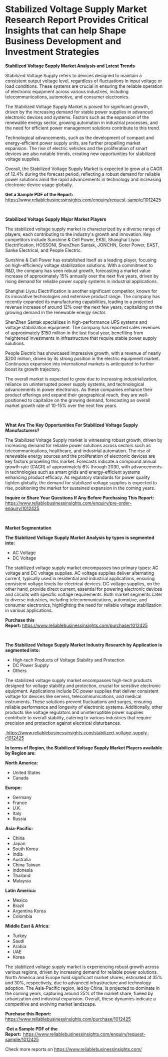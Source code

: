 <p><h1>Stabilized Voltage Supply Market Research Report Provides Critical Insights that can help Shape Business Development and Investment Strategies</h1></p><p><strong>Stabilized Voltage Supply Market Analysis and Latest Trends</strong></p>
<p><p>Stabilized Voltage Supply refers to devices designed to maintain a consistent output voltage level, regardless of fluctuations in input voltage or load conditions. These systems are crucial in ensuring the reliable operation of electronic equipment across various industries, including telecommunications, automotive, and consumer electronics. </p><p>The Stabilized Voltage Supply Market is poised for significant growth, driven by the increasing demand for stable power supplies in advanced electronic devices and systems. Factors such as the expansion of the renewable energy sector, growing automation in industrial processes, and the need for efficient power management solutions contribute to this trend. </p><p>Technological advancements, such as the development of compact and energy-efficient power supply units, are further propelling market expansion. The rise of electric vehicles and the proliferation of smart devices are also notable trends, creating new opportunities for stabilized voltage supplies. </p><p>Overall, the Stabilized Voltage Supply Market is expected to grow at a CAGR of 12.4% during the forecast period, reflecting a robust demand for reliable power solutions amid the rapid advancements in technology and increasing electronic device usage globally.</p></p>
<p><strong>Get a Sample PDF of the Report:&nbsp;</strong> <a href="https://www.reliablebusinessinsights.com/enquiry/request-sample/1012425?utm_campaign=2454&utm_medium=2&utm_source=Github&utm_content=ia&utm_term=05032025&utm_id=stabilized-voltage-supply">https://www.reliablebusinessinsights.com/enquiry/request-sample/1012425</a></p>
<p>&nbsp;</p>
<p><strong>Stabilized Voltage Supply Major Market Players</strong></p>
<p><p>The stabilized voltage supply market is characterized by a diverse range of players, each contributing to the industry's growth and innovation. Key competitors include Sunshine & Cell Power, EKSI, Shanghai Liyou Electrification, HOSSONI, ShenZhen Santak, JONCHN, Goter Power, EAST, Sanke Electrical, and People Electric.</p><p>Sunshine & Cell Power has established itself as a leading player, focusing on high-efficiency voltage stabilization solutions. With a commitment to R&D, the company has seen robust growth, forecasting a market value increase of approximately 15% annually over the next five years, driven by rising demand for reliable power supply systems in industrial applications.</p><p>Shanghai Liyou Electrification is another significant competitor, known for its innovative technologies and extensive product range. The company has recently expanded its manufacturing capabilities, leading to a projected revenue increase of around 12% over the next few years, capitalizing on the growing demand in the renewable energy sector.</p><p>ShenZhen Santak specializes in high-performance UPS systems and voltage stabilization equipment. The company has reported sales revenues of approximately $150 million in the last fiscal year, benefiting from heightened investments in infrastructure that require stable power supply solutions.</p><p>People Electric has showcased impressive growth, with a revenue of nearly $200 million, driven by its strong position in the electric equipment market. Continuous expansion into international markets is anticipated to further boost its growth trajectory.</p><p>The overall market is expected to grow due to increasing industrialization, reliance on uninterrupted power supply systems, and technological advancements in power electronics. As these companies enhance their product offerings and expand their geographical reach, they are well-positioned to capitalize on the growing demand, forecasting an overall market growth rate of 10-15% over the next few years.</p></p>
<p>&nbsp;</p>
<p><strong>What Are The Key Opportunities For Stabilized Voltage Supply Manufacturers?</strong></p>
<p><p>The Stabilized Voltage Supply market is witnessing robust growth, driven by increasing demand for reliable power solutions across sectors such as telecommunications, healthcare, and industrial automation. The rise of renewable energy sources and the proliferation of electronic devices are key factors propelling this market. Forecasts indicate a compound annual growth rate (CAGR) of approximately 6% through 2030, with advancements in technologies such as smart grids and energy-efficient systems enhancing product efficacy. As regulatory standards for power quality tighten globally, the demand for stabilized voltage supplies is expected to rise, positioning the market for sustained expansion in the coming years.</p></p>
<p><strong>Inquire or Share Your Questions If Any Before Purchasing This Report:</strong> <a href="https://www.reliablebusinessinsights.com/enquiry/pre-order-enquiry/1012425?utm_campaign=2454&utm_medium=2&utm_source=Github&utm_content=ia&utm_term=05032025&utm_id=stabilized-voltage-supply">https://www.reliablebusinessinsights.com/enquiry/pre-order-enquiry/1012425</a></p>
<p>&nbsp;</p>
<p><strong>Market Segmentation</strong></p>
<p><strong>The Stabilized Voltage Supply Market Analysis by types is segmented into:</strong></p>
<p><ul><li>AC Voltage</li><li>DC Voltage</li></ul></p>
<p><p>The stabilized voltage supply market encompasses two primary types: AC voltage and DC voltage supplies. AC voltage supplies deliver alternating current, typically used in residential and industrial applications, ensuring consistent voltage levels for electrical devices. DC voltage supplies, on the other hand, provide direct current, essential for powering electronic devices and circuits with specific voltage requirements. Both market segments cater to diverse industries, including telecommunications, automotive, and consumer electronics, highlighting the need for reliable voltage stabilization in various applications.</p></p>
<p><strong>Purchase this Report:&nbsp;</strong><a href="https://www.reliablebusinessinsights.com/purchase/1012425?utm_campaign=2454&utm_medium=2&utm_source=Github&utm_content=ia&utm_term=05032025&utm_id=stabilized-voltage-supply">https://www.reliablebusinessinsights.com/purchase/1012425</a></p>
<p>&nbsp;</p>
<p><strong>The Stabilized Voltage Supply Market Industry Research by Application is segmented into:</strong></p>
<p><ul><li>High-tech Products of Voltage Stability and Protection</li><li>DC Power Supply</li><li>Others</li></ul></p>
<p><p>The stabilized voltage supply market encompasses high-tech products designed for voltage stability and protection, crucial for sensitive electronic equipment. Applications include DC power supplies that deliver consistent voltage for devices like servers, telecommunications, and medical instruments. These solutions prevent fluctuations and surges, ensuring reliable performance and longevity of electronic systems. Additionally, other products like voltage regulators and uninterruptible power supplies contribute to overall stability, catering to various industries that require precision and protection against electrical disturbances.</p></p>
<p><a href="https://www.reliablebusinessinsights.com/stabilized-voltage-supply-r1012425?utm_campaign=2454&utm_medium=2&utm_source=Github&utm_content=ia&utm_term=05032025&utm_id=stabilized-voltage-supply">&nbsp;https://www.reliablebusinessinsights.com/stabilized-voltage-supply-r1012425</a></p>
<p><strong>In terms of Region, the Stabilized Voltage Supply Market Players available by Region are:</strong></p>
<p>
    <p> <strong> North America: </strong>
        <ul>
            <li>United States</li>
            <li>Canada</li>
        </ul>
        </p> 
    <p> <strong> Europe: </strong>
        <ul>
            <li>Germany</li>
            <li>France</li>
            <li>U.K.</li>
            <li>Italy</li>
            <li>Russia</li>
        </ul>
        </p> 
    <p> <strong> Asia-Pacific: </strong>
        <ul>
            <li>China</li>
            <li>Japan</li>
            <li>South Korea</li>
            <li>India</li>
            <li>Australia</li>
            <li>China Taiwan</li>
            <li>Indonesia</li>
            <li>Thailand</li>
            <li>Malaysia</li>
        </ul>
        </p> 
    <p> <strong> Latin America: </strong>
        <ul>
            <li>Mexico</li>
            <li>Brazil</li>
            <li>Argentina Korea</li>
            <li>Colombia</li>
        </ul>
        </p> 
    <p> <strong> Middle East & Africa: </strong>
        <ul>
            <li>Turkey</li>
            <li>Saudi</li>
            <li>Arabia</li>
            <li>UAE</li>
            <li>Korea</li>
        </ul>
    </p>
    </p>
<p><p>The stabilized voltage supply market is experiencing robust growth across various regions, driven by increasing demand for reliable power solutions. North America and Europe hold significant market shares, estimated at 35% and 30%, respectively, due to advanced infrastructure and technology adoption. The Asia-Pacific region, led by China, is projected to dominate in the coming years, capturing around 25% of the market share, fueled by urbanization and industrial expansion. Overall, these dynamics indicate a competitive and evolving market landscape.</p></p>
<p><strong>Purchase this Report: </strong><a href="https://www.reliablebusinessinsights.com/purchase/1012425?utm_campaign=2454&utm_medium=2&utm_source=Github&utm_content=ia&utm_term=05032025&utm_id=stabilized-voltage-supply">https://www.reliablebusinessinsights.com/purchase/1012425</a></p>
<p>&nbsp;<strong>Get a Sample PDF of the Report:&nbsp;&nbsp;</strong><a href="https://www.reliablebusinessinsights.com/enquiry/request-sample/1012425?utm_campaign=2454&utm_medium=2&utm_source=Github&utm_content=ia&utm_term=05032025&utm_id=stabilized-voltage-supply">https://www.reliablebusinessinsights.com/enquiry/request-sample/1012425</a></p>
<p><strong></strong></p>
<p>Check more reports on <a href="https://www.reliablebusinessinsights.com/?utm_campaign=2454&utm_medium=2&utm_source=Github&utm_content=ia&utm_term=05032025&utm_id=stabilized-voltage-supply">https://www.reliablebusinessinsights.com/</a></p>